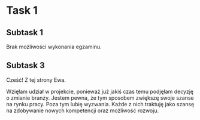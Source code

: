 # **Task 1**
## **Subtask 1**
Brak możliwości wykonania egzaminu. 
## **Subtask 3**
Cześć! Z tej strony Ewa. 

Wzięłam udział w projekcie, ponieważ już jakiś czas temu podjęłam decyzję o zmianie branży. Jestem pewna, że tym sposobem zwiększę swoje szanse na rynku pracy. Poza tym lubię wyzwania. Każde z nich traktuję jako szansę na zdobywanie nowych kompetencji oraz możliwość rozwoju. 
